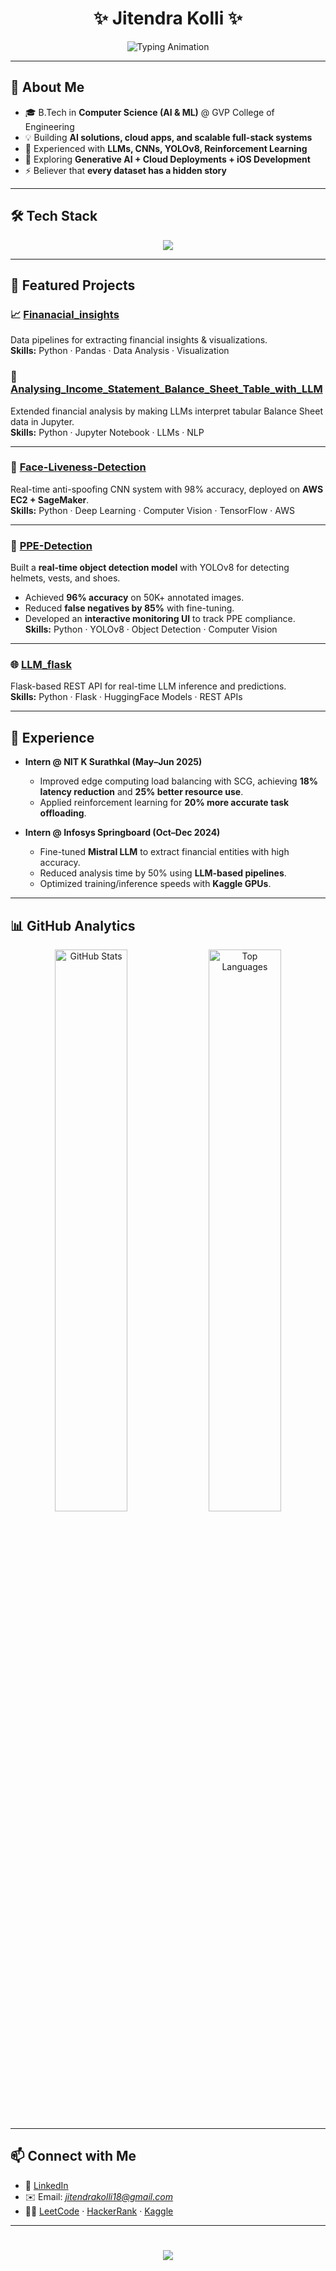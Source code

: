 <!-- Header -->
<h1 align="center">✨ Jitendra Kolli ✨</h1>

<p align="center">
  <img src="https://readme-typing-svg.demolab.com?font=Fira+Code&weight=500&size=22&duration=3000&pause=1000&color=38BDF8&center=true&vCenter=true&width=600&lines=AI+%26+ML+Engineer;Full+Stack+Developer;Cloud+%26+iOS+Developer;Generative+AI+Explorer" alt="Typing Animation" />
</p>


---

## 🚀 About Me
- 🎓 B.Tech in **Computer Science (AI & ML)** @ GVP College of Engineering  
- 💡 Building **AI solutions, cloud apps, and scalable full-stack systems**  
- 🤖 Experienced with **LLMs, CNNs, YOLOv8, Reinforcement Learning**  
- 🌱 Exploring **Generative AI + Cloud Deployments + iOS Development**  
- ⚡ Believer that **every dataset has a hidden story**  

---

## 🛠️ Tech Stack  

<p align="center">
  <img src="https://skillicons.dev/icons?i=python,cpp,swift,js,html,css,react,flask,tensorflow,pytorch,mysql,mongodb,aws,docker,git" />
</p>

---

## 📂 Featured Projects  

### 📈 [Finanacial_insights](https://github.com/jitendra-789/Finanacial_insights)  
Data pipelines for extracting financial insights & visualizations.  
**Skills:** Python · Pandas · Data Analysis · Visualization  


### 📑 [Analysing_Income_Statement_Balance_Sheet_Table_with_LLM](https://github.com/jitendra-789/Analysing_Income_Statement_Balance_Sheet_Table_with_LLM)  
Extended financial analysis by making LLMs interpret tabular Balance Sheet data in Jupyter.  
**Skills:** Python · Jupyter Notebook · LLMs · NLP  

---

### 🤖 [Face-Liveness-Detection](https://github.com/jitendra-789/Face-Liveness-Detection)  
Real-time anti-spoofing CNN system with 98% accuracy, deployed on **AWS EC2 + SageMaker**.  
**Skills:** Python · Deep Learning · Computer Vision · TensorFlow · AWS  

---

### 🦺 [PPE-Detection](https://github.com/jitendra-789/react_spoof_Aws)
Built a **real-time object detection model** with YOLOv8 for detecting helmets, vests, and shoes.  
- Achieved **96% accuracy** on 50K+ annotated images.  
- Reduced **false negatives by 85%** with fine-tuning.  
- Developed an **interactive monitoring UI** to track PPE compliance.  
**Skills:** Python · YOLOv8 · Object Detection · Computer Vision  

---

### 🌐 [LLM_flask](https://github.com/jitendra-789/LLM_flask)  
Flask-based REST API for real-time LLM inference and predictions.  
**Skills:** Python · Flask · HuggingFace Models · REST APIs  

--- 

## 💼 Experience  

- **Intern @ NIT K Surathkal (May–Jun 2025)**  
  - Improved edge computing load balancing with SCG, achieving **18% latency reduction** and **25% better resource use**.  
  - Applied reinforcement learning for **20% more accurate task offloading**.  

- **Intern @ Infosys Springboard (Oct–Dec 2024)**  
  - Fine-tuned **Mistral LLM** to extract financial entities with high accuracy.  
  - Reduced analysis time by 50% using **LLM-based pipelines**.  
  - Optimized training/inference speeds with **Kaggle GPUs**.  

---

## 📊 GitHub Analytics  

<p align="center">
  <img width="48%" src="https://github-readme-stats.vercel.app/api?username=jitendra-789&show_icons=true&theme=tokyonight" alt="GitHub Stats" />
  <img width="48%" src="https://github-readme-stats.vercel.app/api/top-langs/?username=jitendra-789&layout=compact&theme=tokyonight&hide=cython" alt="Top Languages" />
</p>



---

## 📫 Connect with Me
- 💼 [LinkedIn](https://www.linkedin.com/in/jitendrakolli/)  
- ✉️ Email: *jitendrakolli18@gmail.com*  
- 🧑‍💻 [LeetCode](https://leetcode.com/u/jitendra789/) · [HackerRank](https://www.hackerrank.com/profile/jitendrakolli18) · [Kaggle](https://www.kaggle.com/jitendrakolli789)  

---

<h1 align="center">
  <img src="https://capsule-render.vercel.app/api?type=waving&color=0:38BDF8,100:9333EA&height=150&section=footer" />
</h1>
